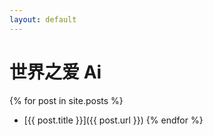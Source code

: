 ```yaml
---
layout: default
---
```


# 世界之爱 Ai

{% for post in site.posts %}
- [{{ post.title }}]({{ post.url }})
{% endfor %}
